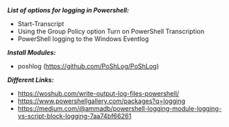 
***List of options for logging in Powershell:***
- Start-Transcript
- Using the Group Policy option Turn on PowerShell Transcription
- PowerShell logging to the Windows Eventlog

***Install Modules:***
- poshlog (https://github.com/PoShLog/PoShLog)









***Different Links:***
- https://woshub.com/write-output-log-files-powershell/
- https://www.powershellgallery.com/packages?q=logging
- https://medium.com/@ammadb/powershell-logging-module-logging-vs-script-block-logging-7aa74bf66261
  
  
